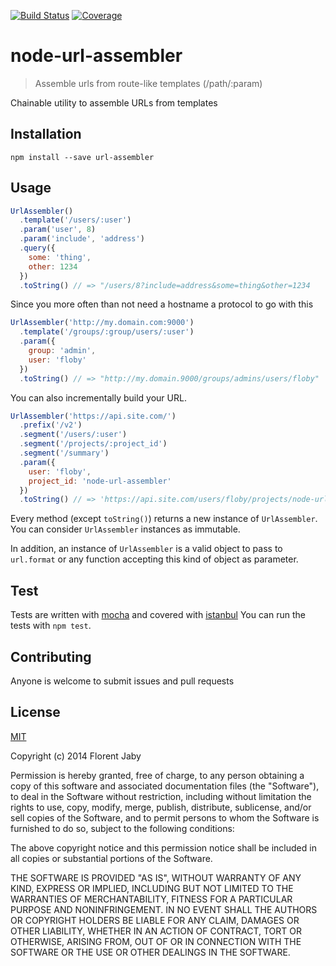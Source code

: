 [![Build Status][travis-image]][travis-url] [![Coverage][coveralls-image]][coveralls-url]

node-url-assembler
==================

> Assemble urls from route-like templates (/path/:param) 

Chainable utility to assemble URLs from templates

Installation
------------

    npm install --save url-assembler

Usage
-----

```javascript
UrlAssembler()
  .template('/users/:user')
  .param('user', 8)
  .param('include', 'address')
  .query({
    some: 'thing',
    other: 1234
  })
  .toString() // => "/users/8?include=address&some=thing&other=1234
```

Since you more often than not need a hostname a protocol to go with this

```javascript
UrlAssembler('http://my.domain.com:9000')
  .template('/groups/:group/users/:user')
  .param({
    group: 'admin',
    user: 'floby'
  })
  .toString() // => "http://my.domain.9000/groups/admins/users/floby"
```

You can also incrementally build your URL.

```javascript
UrlAssembler('https://api.site.com/')
  .prefix('/v2')
  .segment('/users/:user')
  .segment('/projects/:project_id')
  .segment('/summary')
  .param({
    user: 'floby',
    project_id: 'node-url-assembler'
  })
  .toString() // => 'https://api.site.com/users/floby/projects/node-url-assembler/summary'
```

Every method (except `toString()`) returns a new instance of `UrlAssembler`. You can
consider `UrlAssembler` instances as immutable.

In addition, an instance of `UrlAssembler` is a valid object to pass
to `url.format` or any function accepting this kind of object as
parameter.


Test
----

Tests are written with [mocha][mocha-url] and covered with [istanbul][istanbul-url]
You can run the tests with `npm test`.

Contributing
------------

Anyone is welcome to submit issues and pull requests


License
-------

[MIT](http://opensource.org/licenses/MIT)

Copyright (c) 2014 Florent Jaby

Permission is hereby granted, free of charge, to any person obtaining a copy of this software and associated documentation files (the "Software"), to deal in the Software without restriction, including without limitation the rights to use, copy, modify, merge, publish, distribute, sublicense, and/or sell copies of the Software, and to permit persons to whom the Software is furnished to do so, subject to the following conditions:

The above copyright notice and this permission notice shall be included in all copies or substantial portions of the Software.

THE SOFTWARE IS PROVIDED "AS IS", WITHOUT WARRANTY OF ANY KIND, EXPRESS OR IMPLIED, INCLUDING BUT NOT LIMITED TO THE WARRANTIES OF MERCHANTABILITY, FITNESS FOR A PARTICULAR PURPOSE AND NONINFRINGEMENT. IN NO EVENT SHALL THE AUTHORS OR COPYRIGHT HOLDERS BE LIABLE FOR ANY CLAIM, DAMAGES OR OTHER LIABILITY, WHETHER IN AN ACTION OF CONTRACT, TORT OR OTHERWISE, ARISING FROM, OUT OF OR IN CONNECTION WITH THE SOFTWARE OR THE USE OR OTHER DEALINGS IN THE SOFTWARE.


[travis-image]: http://img.shields.io/travis/Floby/node-url-assembler/master.svg?style=flat
[travis-url]: https://travis-ci.org/Floby/node-url-assembler
[coveralls-image]: http://img.shields.io/coveralls/Floby/node-url-assembler/master.svg?style=flat
[coveralls-url]: https://coveralls.io/r/Floby/node-url-assembler
[mocha-url]: https://github.com/visionmedia/mocha
[istanbul-url]: https://github.com/gotwarlost/istanbul
